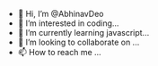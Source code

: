 - 👋 Hi, I’m @AbhinavDeo
- 👀 I’m interested in coding...
- 🌱 I’m currently learning javascript...
- 💞️ I’m looking to collaborate on ...
- 📫 How to reach me ...

<!---
AbhinavDeo/AbhinavDeo is a ✨ special ✨ repository because its `README.md` (this file) appears on your GitHub profile.
You can click the Preview link to take a look at your changes.
--->
